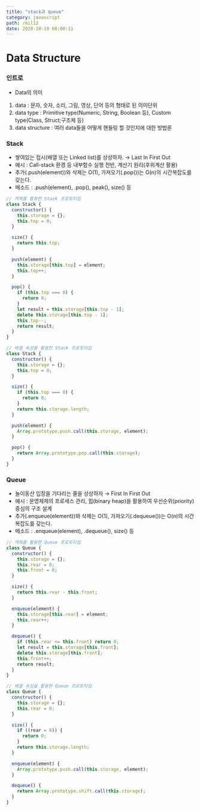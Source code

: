 ```yaml
---
title: "stack과 queue"
category: javascript
path: /mil12
date: 2020-10-10 00:00:11
---
```


# Data Structure

### 인트로

- Data의 의미

1. data : 문자, 숫자, 소리, 그림, 영상, 단어 등의 형태로 된 의미단위
2. data type : Primitive type(Numeric, String, Boolean 등), Custom type(Class, Struct;구조체 등)
3. data structure : 여러 data들을 어떻게 핸들링 할 것인지에 대한 방법론

### Stack

- 쌓여있는 접시(배열 또는 Linked list)를 상상하자. → Last In First Out
- 예시 : Call-stack 환경 등 내부함수 실행 전반, 계산기 원리(후위계산 활용)
- 추가(.push(element))와 삭제는 O(1), 가져오기(.pop())는 O(n)의 시간복잡도를 갖는다.
- 메소드 : .push(element), .pop(), peak(), size() 등

```jsx
// 객체를 활용한 Stack 프로토타입
class Stack {
  constructor() {
    this.storage = {};
    this.top = 0;
  }

  size() {
    return this.top;
  }

  push(element) {
    this.storage[this.top] = element;
    this.top++;
  }

  pop() {
    if (this.top === 0) {
      return 0;
    }
    let result = this.storage[this.top - 1];
    delete this.storage[this.top - 1];
    this.top--;
    return result;
  }
}
```

```jsx
// 배열 속성을 활용한 Stack 프로토타입
class Stack {
  constructor() {
    this.storage = {};
    this.top = 0;
  }

  size() {
    if (this.top === 0) {
      return 0;
    }
    return this.storage.length;
  }

  push(element) {
    Array.prototype.push.call(this.storage, element);
  }

  pop() {
    return Array.prototype.pop.call(this.storage);
  }
}
```

### Queue

- 놀이동산 입장을 기다리는 줄을 상상하자 → First In First Out
- 예시 : 운영체제의 프로세스 관리, 힙(binary heap)을 활용하여 우선순위(priority) 중심의 구조 설계
- 추가(.enqueue(element))와 삭제는 O(1), 가져오기(.dequeue())는 O(n)의 시간복잡도를 갖는다.
- 메소드 : .enqueue(element), .dequeue(), size() 등

```jsx
// 객체를 활용한 Queue 프로토타입
class Queue {
  constructor() {
    this.storage = {};
    this.rear = 0;
    this.front = 0;
  }

  size() {
    return this.rear - this.front;
  }

  enqueue(element) {
    this.storage[this.rear] = element;
    this.rear++;
  }

  dequeue() {
    if (this.rear <= this.front) return 0;
    let result = this.storage[this.front];
    delete this.storage[this.front];
    this.front++;
    return result;
  }
}
```

```jsx
// 배열 속성을 활용한 Queue 프로토타입
class Queue {
  constructor() {
    this.storage = {};
    this.rear = 0;
  }

  size() {
    if ((rear = 0)) {
      return 0;
    }
    return this.storage.length;
  }

  enqueue(element) {
    Array.prototype.push.call(this.storage, element);
  }

  dequeue() {
    return Array.prototype.shift.call(this.storage);
  }
}
```
